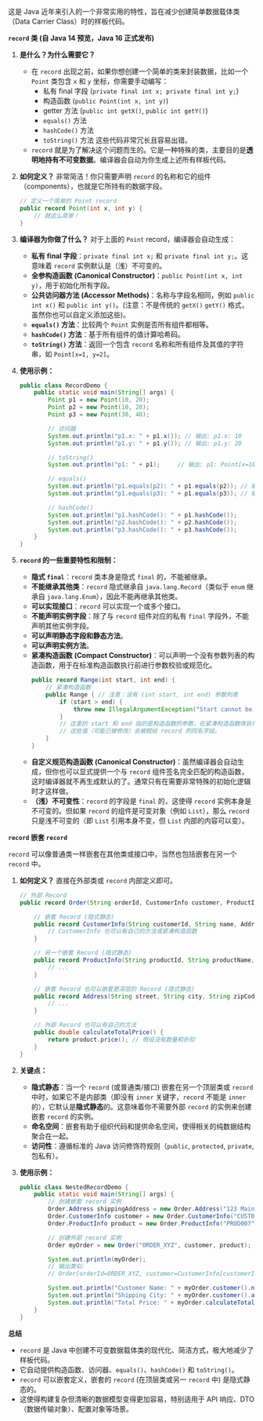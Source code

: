 这是 Java 近年来引入的一个非常实用的特性，旨在减少创建简单数据载体类（Data Carrier Class）时的样板代码。

**`record` 类 (自 Java 14 预览，Java 16 正式发布)**

1.  **是什么？为什么需要它？**
    *   在 `record` 出现之前，如果你想创建一个简单的类来封装数据，比如一个 `Point` 类包含 `x` 和 `y` 坐标，你需要手动编写：
        *   私有 final 字段 (`private final int x; private final int y;`)
        *   构造函数 (`public Point(int x, int y)`)
        *   getter 方法 (`public int getX()`, `public int getY()`)
        *   `equals()` 方法
        *   `hashCode()` 方法
        *   `toString()` 方法
        这些代码非常冗长且容易出错。
    *   `record` 就是为了解决这个问题而生的。它是一种特殊的类，主要目的是**透明地持有不可变数据**。编译器会自动为你生成上述所有样板代码。

2.  **如何定义？**
    非常简洁！你只需要声明 `record` 的名称和它的组件（components），也就是它所持有的数据字段。

    ```java
    // 定义一个简单的 Point record
    public record Point(int x, int y) {
        // 就这么简单！
    }
    ```

3.  **编译器为你做了什么？**
    对于上面的 `Point` record，编译器会自动生成：
    *   **私有 final 字段**：`private final int x;` 和 `private final int y;`。这意味着 `record` 实例默认是（浅）不可变的。
    *   **全参构造函数 (Canonical Constructor)**：`public Point(int x, int y)`，用于初始化所有字段。
    *   **公共访问器方法 (Accessor Methods)**：名称与字段名相同，例如 `public int x()` 和 `public int y()`。(注意：不是传统的 `getX()` `getY()` 格式，虽然你也可以自定义添加这些)。
    *   **`equals()` 方法**：比较两个 `Point` 实例是否所有组件都相等。
    *   **`hashCode()` 方法**：基于所有组件的值计算哈希码。
    *   **`toString()` 方法**：返回一个包含 `record` 名称和所有组件及其值的字符串，如 `Point[x=1, y=2]`。

4.  **使用示例：**

    ```java
    public class RecordDemo {
        public static void main(String[] args) {
            Point p1 = new Point(10, 20);
            Point p2 = new Point(10, 20);
            Point p3 = new Point(30, 40);

            // 访问器
            System.out.println("p1.x: " + p1.x()); // 输出: p1.x: 10
            System.out.println("p1.y: " + p1.y()); // 输出: p1.y: 20

            // toString()
            System.out.println("p1: " + p1);     // 输出: p1: Point[x=10, y=20]

            // equals()
            System.out.println("p1.equals(p2): " + p1.equals(p2)); // 输出: true
            System.out.println("p1.equals(p3): " + p1.equals(p3)); // 输出: false

            // hashCode()
            System.out.println("p1.hashCode(): " + p1.hashCode());
            System.out.println("p2.hashCode(): " + p2.hashCode());
            System.out.println("p3.hashCode(): " + p3.hashCode());
        }
    }
    ```

5.  **`record` 的一些重要特性和限制：**
    *   **隐式 `final`**：`record` 类本身是隐式 `final` 的，不能被继承。
    *   **不能继承其他类**：`record` 隐式继承自 `java.lang.Record`（类似于 `enum` 继承自 `java.lang.Enum`），因此不能再继承其他类。
    *   **可以实现接口**：`record` 可以实现一个或多个接口。
    *   **不能声明实例字段**：除了与 `record` 组件对应的私有 `final` 字段外，不能声明其他实例字段。
    *   **可以声明静态字段和静态方法**。
    *   **可以声明实例方法**。
    *   **紧凑构造函数 (Compact Constructor)**：可以声明一个没有参数列表的构造函数，用于在标准构造函数执行前进行参数校验或规范化。
        ```java
        public record Range(int start, int end) {
            // 紧凑构造函数
            public Range { // 注意：没有 (int start, int end) 参数列表
                if (start > end) {
                    throw new IllegalArgumentException("Start cannot be greater than end");
                }
                // 这里的 start 和 end 指的是构造函数的参数，在紧凑构造函数体执行完毕后，
                // 这些值（可能已被修改）会被赋给 record 的同名字段。
            }
        }
        ```
    *   **自定义规范构造函数 (Canonical Constructor)**：虽然编译器会自动生成，但你也可以显式提供一个与 `record` 组件签名完全匹配的构造函数，这时编译器就不再生成默认的了。通常只有在需要非常特殊的初始化逻辑时才这样做。
    *   **（浅）不可变性**：`record` 的字段是 `final` 的，这使得 `record` 实例本身是不可变的。但如果 `record` 的组件是可变对象（例如 `List`），那么 `record` 只是浅不可变的（即 `List` 引用本身不变，但 `List` 内部的内容可以变）。

**`record` 嵌套 `record`**

`record` 可以像普通类一样嵌套在其他类或接口中，当然也包括嵌套在另一个 `record` 中。

1.  **如何定义？**
    直接在外部类或 `record` 内部定义即可。

    ```java
    // 外部 Record
    public record Order(String orderId, CustomerInfo customer, ProductInfo product) {

        // 嵌套 Record (隐式静态)
        public record CustomerInfo(String customerId, String name, Address address) {
            // CustomerInfo 也可以有自己的方法或紧凑构造函数
        }

        // 另一个嵌套 Record (隐式静态)
        public record ProductInfo(String productId, String productName, double price) {
            // ...
        }

        // 嵌套 Record 也可以嵌套更深层的 Record (隐式静态)
        public record Address(String street, String city, String zipCode) {
            // ...
        }

        // 外部 Record 也可以有自己的方法
        public double calculateTotalPrice() {
            return product.price(); // 假设没有数量和折扣
        }
    }
    ```

2.  **关键点：**
    *   **隐式静态**：当一个 `record` (或普通类/接口) 嵌套在另一个顶层类或 `record` 中时，如果它不是内部类（即没有 `inner` 关键字，`record` 不能是 `inner` 的），它默认是**隐式静态**的。这意味着你不需要外部 `record` 的实例来创建嵌套 `record` 的实例。
    *   **命名空间**：嵌套有助于组织代码和提供命名空间，使得相关的纯数据结构聚合在一起。
    *   **访问性**：遵循标准的 Java 访问修饰符规则（`public`, `protected`, `private`, 包私有）。

3.  **使用示例：**

    ```java
    public class NestedRecordDemo {
        public static void main(String[] args) {
            // 创建嵌套 record 实例
            Order.Address shippingAddress = new Order.Address("123 Main St", "Anytown", "12345");
            Order.CustomerInfo customer = new Order.CustomerInfo("CUST001", "Alice Smith", shippingAddress);
            Order.ProductInfo product = new Order.ProductInfo("PROD007", "Awesome Widget", 29.99);

            // 创建外部 record 实例
            Order myOrder = new Order("ORDER_XYZ", customer, product);

            System.out.println(myOrder);
            // 输出类似:
            // Order[orderId=ORDER_XYZ, customer=CustomerInfo[customerId=CUST001, name=Alice Smith, address=Address[street=123 Main St, city=Anytown, zipCode=12345]], product=ProductInfo[productId=PROD007, productName=Awesome Widget, price=29.99]]

            System.out.println("Customer Name: " + myOrder.customer().name()); // Customer Name: Alice Smith
            System.out.println("Shipping City: " + myOrder.customer().address().city()); // Shipping City: Anytown
            System.out.println("Total Price: " + myOrder.calculateTotalPrice()); // Total Price: 29.99
        }
    }
    ```

**总结**

*   `record` 是 Java 中创建不可变数据载体类的现代化、简洁方式，极大地减少了样板代码。
*   它自动提供构造函数、访问器、`equals()`、`hashCode()` 和 `toString()`。
*   `record` 可以嵌套定义，嵌套的 `record` (在顶层类或另一 `record` 中) 是隐式静态的。
*   这使得构建复杂但清晰的数据模型变得更加容易，特别适用于 API 响应、DTO（数据传输对象）、配置对象等场景。